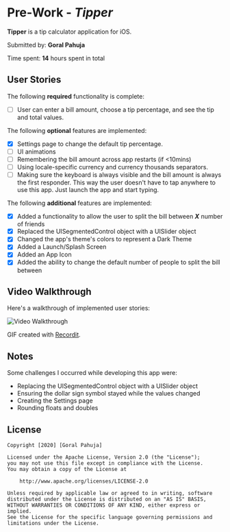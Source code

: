 # Pre-Work - *Tipper*

**Tipper** is a tip calculator application for iOS.

Submitted by: **Goral Pahuja**

Time spent: **14** hours spent in total

## User Stories

The following **required** functionality is complete:

* [ ] User can enter a bill amount, choose a tip percentage, and see the tip and total values.

The following **optional** features are implemented:
* [X] Settings page to change the default tip percentage.
* [ ] UI animations
* [ ] Remembering the bill amount across app restarts (if <10mins)
* [ ] Using locale-specific currency and currency thousands separators.
* [ ] Making sure the keyboard is always visible and the bill amount is always the first responder. This way the user doesn't have to tap anywhere to use this app. Just launch the app and start typing.

The following **additional** features are implemented:

* [X] Added a functionality to allow the user to split the bill between ***X*** number of friends
* [X] Replaced the UISegmentedControl object with a UISlider object
* [X] Changed the app's theme's colors to represent a Dark Theme
* [X] Added a Launch/Splash Screen
* [X] Added an App Icon
* [X] Added the ability to change the default number of people to split the bill between

## Video Walkthrough 

Here's a walkthrough of implemented user stories:

<img src='http://g.recordit.co/3Wliss1Mbh.gif' title='Video Walkthrough' width='' alt='Video Walkthrough' />

GIF created with [Recordit](http://recordit.co/).

## Notes

Some challenges I occurred while developing this app were:
* Replacing the UISegmentedControl object with a UISlider object
* Ensuring the dollar sign symbol stayed while the values changed
* Creating the Settings page
* Rounding floats and doubles

## License

    Copyright [2020] [Goral Pahuja]

    Licensed under the Apache License, Version 2.0 (the "License");
    you may not use this file except in compliance with the License.
    You may obtain a copy of the License at

        http://www.apache.org/licenses/LICENSE-2.0

    Unless required by applicable law or agreed to in writing, software
    distributed under the License is distributed on an "AS IS" BASIS,
    WITHOUT WARRANTIES OR CONDITIONS OF ANY KIND, either express or implied.
    See the License for the specific language governing permissions and
    limitations under the License.
